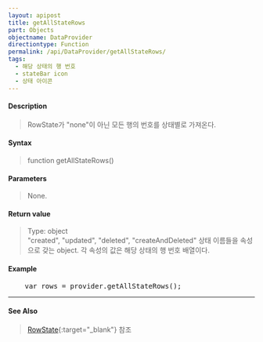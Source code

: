 ```yaml
---
layout: apipost
title: getAllStateRows
part: Objects
objectname: DataProvider
directiontype: Function
permalink: /api/DataProvider/getAllStateRows/
tags:
  - 해당 상태의 행 번호
  - stateBar icon
  - 상태 아이콘
---
```



#### Description

> RowState가 "none"이 아닌 모든 행의 번호를 상태별로 가져온다.

#### Syntax

> function getAllStateRows()

#### Parameters

> None.

#### Return value

> Type: object  
> "created", "updated", "deleted", "createAndDeleted" 상태 이름들을 속성으로 갖는 object. 각 속성의 값은 해당 상태의 행 번호 배열이다. 


#### Example

<pre class="prettyprint">
    var rows = provider.getAllStateRows();
</pre>

---

#### See Also

> [RowState](http://demo.realgrid.com/Demo/RowState){:target="_blank"} 참조 
